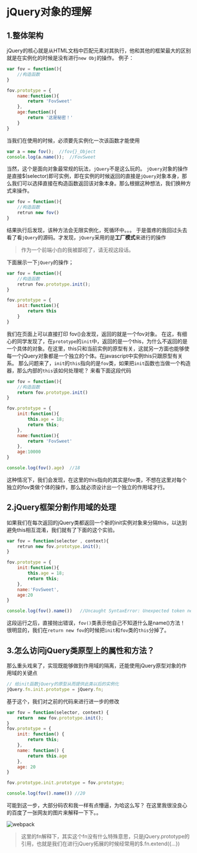 # jQuery对象的理解
## 1.整体架构
jQuery的核心就是从HTML文档中匹配元素对其执行，他和其他的框架最大的区别就是在实例化的时候是没有进行`new Obj`的操作。
例子：
```javascript
var fov = function(){
	//构造函数
}

fov.prototype = {
	name:function(){
		return 'FovSweet'
	},
	age:function(){
		return '这是秘密！'
	}
}

```
当我们在使用的时候，必须要先实例化一次该函数才能使用
```javascript
var a = new fov();	//fov{}_Object
console.log(a.name());	//FovSweet
```
当然，这个是面向对象最常规的玩法，`jQuery`不是这么玩的。
`jQuery`对象的操作是直接$(selector)即可实例，即在实例的时候返回的直接是`jQuery`对象本身，那么我们可以选择直接在构造函数返回该对象本身。那么根据这种想法，我们换种方式来操作。
```javascript
var fov = function(){
	//构造函数
	retrun new fov()
}
```
结果执行后发现，该种方法会无限实例化，死循环中。。。
于是蛋疼的我回过头去看了看`jQuery`的源码。才发现，`jQuery`采用的是**工厂模式**来进行的操作

>作为一个前端小白的我被鄙视了，请无视这段话。

下面展示一下`jQuery`的操作；
```javascript
var fov = function(){
	//构造函数
	retrun fov.prototype.init();
}

fov.prototype = {
	init:function(){
		return this
	}
}
```
我们在页面上可以直接打印 fov()会发现，返回的就是一个fov对象。
在这，有细心的同学发现了，在`prototype`的`init`中，返回的是一个this，为什么不返回的是一个具体的对象。在这里，this只和当前实例的原型有关，这就另一方面也能够使每一个jQuery对象都是一个独立的个体。在javascript中实例this只跟原型有关系。
那么问题来了，`init`的`this`指向的是`fov`类，如果把`init`函数也当做一个构造器，那么内部的`this`该如何处理呢？
来看下面这段代码
```javascript
var fov = function(){
	//构造函数
	return fov.prototype.init()
}

fov.prototype = {
	init:function(){
		this.age = 18;
		return this;
	},
	name:function(){
		return 'FovSweet'
	},
	age:10000
}

console.log(fov().age)	//18
```
这种情况下，我们会发现，在这里的this指向的其实是fov类，不想在这里对每个独立的fov类做个体的操作，那么就必须设计出一个独立的作用域才行。

## 2.jQuery框架分割作用域的处理

如果我们在每次返回的jQuery类都返回一个新的init实例对象来分隔this，以达到避免this相互混淆，我们就有了下面的这个实验。

```javascript
var fov = function(selector , context){
	retrun new fov.prototype.init();
}

fov.prototype = {
	init:function(){
		this.age = 18;
		return this;
	},
	name:'FovSweet',
	age:20
}

console.log(fov().name())	//Uncaught SyntaxError: Unexpected token new
```
这段运行之后，直接抛出错误，`fov()`类表示他自己不知道什么是name()方法！
很明显的，我们在`return new fov`的时候把`init`和`fov`类的`this`分掉了。

## 3.怎么访问jQuery类原型上的属性和方法？
那么重头戏来了，实现既能够做到作用域的隔离，还能使用jQuery原型对象的作用域的关键点
```javascript
// 给init函数jQuery的原型从而提供此类以后的实例化
jQuery.fn.init.prototype = jQuery.fn;
```
基于这个，我们对之前的代码来进行进一步的修改

```javascript
var fov = function(selector, context) {
	return  new fov.prototype.init();
}
fov.prototype = {
    init: function() {
        return this;
    },
    name: function() {
        return this.age
    },
    age: 20
}

fov.prototype.init.prototype = fov.prototype;

console.log(fov().name()) //20
```
可能到这一步，大部分码农和我一样有点懵逼，为哈这么写？
在这里我很没良心的百度了一张网友的图片来解释一下下。。

![webpack](http://dl.iteye.com/upload/attachment/0073/2601/3fc8106d-6afd-314c-a6bf-a64157145e67.jpg)

> 这里的fn解释下，其实这个fn没有什么特殊意思，只是jQuery.prototype的引用，也就是我们在进行jQuery拓展的时候经常用的$.fn.extend({...})

